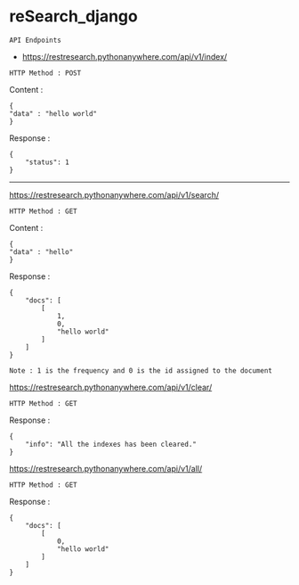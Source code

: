# reSearch_django


```
API Endpoints
```

* https://restresearch.pythonanywhere.com/api/v1/index/

```HTTP Method : POST```

Content :
```
{
"data" : "hello world"
}
```

Response :
```
{
    "status": 1
}
```

---

https://restresearch.pythonanywhere.com/api/v1/search/

```HTTP Method : GET```

Content :
```
{
"data" : "hello"
}
```

Response :
```
{
    "docs": [
        [
            1,
            0,
            "hello world"
        ]
    ]
}
```

` Note : 1 is the frequency and 0 is the id assigned to the document `

https://restresearch.pythonanywhere.com/api/v1/clear/

```HTTP Method : GET```

Response :
```
{
    "info": "All the indexes has been cleared."
}
```

https://restresearch.pythonanywhere.com/api/v1/all/

```HTTP Method : GET```

Response :
```
{
    "docs": [
        [
            0,
            "hello world"
        ]
    ]
}
```

<!--https://restresearch.pythonanywhere.com/api/v1/doc/<int:id>/-->
